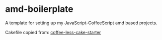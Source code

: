 amd-boilerplate
===============

A template for setting up my JavaScript-CoffeeScript amd based projects.

Cakefile copied from:
[coffee-less-cake-starter](https://github.com/benhowes/coffee-less-cake-starter)